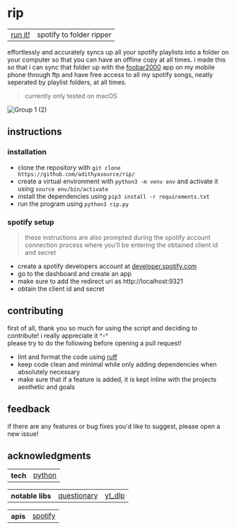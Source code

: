 # rip

<table>
    <tbody>
        <tr>
            <td><a href="#instructions"> run it!</a></td>
            <td>spotify to folder ripper</td>
        </tr>
    </tbody>
</table>

effortlessly and accurately syncs up all your spotify playlists into a folder on your computer so that you can have an offline copy at all times. i made this so that i can sync that folder up with the [foobar2000](https://www.foobar2000.org/) app on my mobile phone through ftp and have free access to all my spotify songs, neatly seperated by playlist folders, at all times.

> currently only tested on macOS

![Group 1 (2)](https://github.com/user-attachments/assets/881c7280-717d-4b99-ab53-602c46c742bb)

## instructions
### installation
- clone the repository with ```git clone https://github.com/adithyasource/rip/```
- create a virtual environment with ```python3 -m venv env``` and activate it using ```source env/bin/activate```
- install the dependencies using ```pip3 install -r requirements.txt```
- run the program using ```python3 rip.py```

### spotify setup
> these instructions are also prompted during the spotify account connection process where you'll be entering the obtained client id and secret
- create a spotify developers account at [developer.spotify.com](https://developer.spotify.com)
- go to the dashboard and create an app
- make sure to add the redirect uri as http://localhost:9321
- obtain the client id and secret

## contributing
first of all, thank you so much for using the script and deciding to contribute! i really appreciate it ^-^ \
please try to do the following before opening a pull request!
- lint and format the code using [ruff](https://docs.astral.sh/ruff/)
- keep code clean and minimal while only adding dependencies when absolutely necessary
- make sure that if a feature is added, it is kept inline with the projects aesthetic and goals

## feedback

if there are any features or bug fixes you'd like to suggest, please open a new issue!

## acknowledgments

<table>
    <tbody>
        <tr>
            <th>tech</th>
            <td><a href="https://www.python.org/" target="_blank">python</a></td>
        </tr>
    </tbody>
</table>

<table>
    <tbody>
        <tr>
            <th>notable libs</th>
            <td><a href="https://questionary.readthedocs.io/en/stable/" target="_blank">questionary</a></td>
            <td><a href="https://github.com/yt-dlp/yt-dlp" target="_blank">yt_dlp</a></td>
        </tr>
    </tbody>
</table>

<table>
    <tbody>
        <tr>
            <th>apis</th>
            <td><a href="https://developer.spotify.com/documentation/web-api" target="_blank">spotify</a></td>
        </tr>
    </tbody>
</table>
